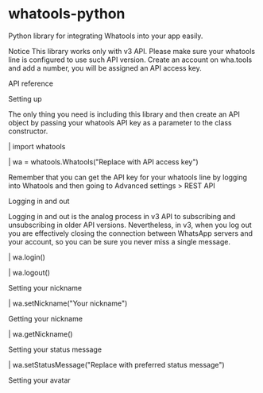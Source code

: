 # whatools-python
Python library for integrating Whatools into your app easily.

Notice
This library works only with v3 API. Please make sure your whatools line is configured to use such API version.
Create an account on wha.tools and add a number, you will be assigned an API access key.


API reference

Setting up

The only thing you need is including this library and then create an API object by passing 
your whatools API key as a parameter to the class constructor.

| import whatools

| wa = whatools.Whatools("Replace with API access key")

Remember that you can get the API key for your whatools line by logging into Whatools and then going to Advanced settings > REST API

Logging in and out

Logging in and out is the analog process in v3 API to subscribing and unsubscribing in older API versions.
 Nevertheless, in v3, when you log out you are effectively closing the connection between
WhatsApp servers and your account, so you can be sure you never miss a single message.

| wa.login()

| wa.logout()

Setting your nickname

| wa.setNickname("Your nickname")

Getting your nickname

| wa.getNickname()

Setting your status message

| wa.setStatusMessage("Replace with preferred status message")

Setting your avatar

